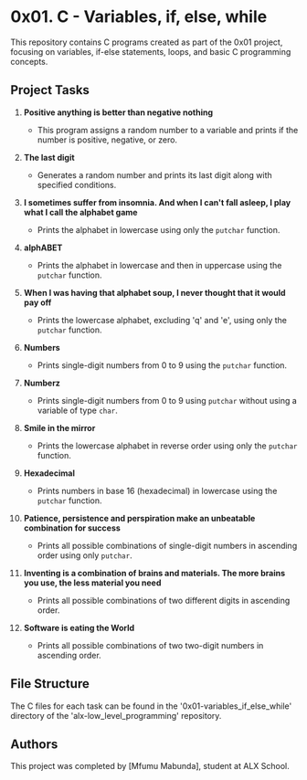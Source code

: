 # 0x01. C - Variables, if, else, while

This repository contains C programs created as part of the 0x01 project, focusing on variables, if-else statements, loops, and basic C programming concepts.

## Project Tasks

1. **Positive anything is better than negative nothing**
    - This program assigns a random number to a variable and prints if the number is positive, negative, or zero.

2. **The last digit**
    - Generates a random number and prints its last digit along with specified conditions.

3. **I sometimes suffer from insomnia. And when I can't fall asleep, I play what I call the alphabet game**
    - Prints the alphabet in lowercase using only the `putchar` function.

4. **alphABET**
    - Prints the alphabet in lowercase and then in uppercase using the `putchar` function.

5. **When I was having that alphabet soup, I never thought that it would pay off**
    - Prints the lowercase alphabet, excluding 'q' and 'e', using only the `putchar` function.

6. **Numbers**
    - Prints single-digit numbers from 0 to 9 using the `putchar` function.

7. **Numberz**
    - Prints single-digit numbers from 0 to 9 using `putchar` without using a variable of type `char`.

8. **Smile in the mirror**
    - Prints the lowercase alphabet in reverse order using only the `putchar` function.

9. **Hexadecimal**
    - Prints numbers in base 16 (hexadecimal) in lowercase using the `putchar` function.

10. **Patience, persistence and perspiration make an unbeatable combination for success**
    - Prints all possible combinations of single-digit numbers in ascending order using only `putchar`.

11. **Inventing is a combination of brains and materials. The more brains you use, the less material you need**
    - Prints all possible combinations of two different digits in ascending order.

12. **Software is eating the World**
    - Prints all possible combinations of two two-digit numbers in ascending order.

## File Structure

The C files for each task can be found in the '0x01-variables_if_else_while' directory of the 'alx-low_level_programming' repository.

## Authors

This project was completed by [Mfumu Mabunda], student at ALX School.

